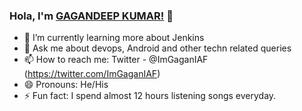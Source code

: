 ### Hola, I'm [GAGANDEEP KUMAR!](https://www.linkedin.com/in/gagandeepkumar/) 👋

- 🌱 I’m currently learning more about Jenkins
- 💬 Ask me about devops, Android and other techn related queries
- 📫 How to reach me: Twitter - @ImGaganIAF (https://twitter.com/ImGaganIAF)
- 😄 Pronouns: He/His
- ⚡ Fun fact: I spend almost 12 hours listening songs everyday.

